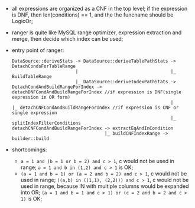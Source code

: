 * all expressions are organized as a CNF in the top level; if the expression is DNF,
  then len(conditions) == 1, and the the funcname should be LogicOr;
* ranger is quite like MySQL range optimizer, expression extraction and merge,
  then decide which index can be used;

* entry point of ranger:
  ```
  DataSource::deriveStats -> DataSource::deriveTablePathStats -> DetachCondsForTableRange
                          |                                   |_ BuildTableRange
                          |_ DataSource::deriveIndexPathStats -> DetachCondAndBuildRangeForIndex -> detachDNFCondAndBuildRangeForIndex //if expression is DNF(single expression in OR form)
                                                              |                                  |_ detachCNFCondAndBuildRangeForIndex //if expression is CNF or single expression
															  |_ splitIndexFilterConditions
  detachCNFCondAndBuildRangeForIndex -> extractEqAndInCondition
                                     |_ buildCNFIndexRange -> builder::build
  ```

* shortcomings:
  - `a = 1 and (b = 1 or b = 2) and c > 1`, c would not be used in range; `a = 1 and b in (1,2) and c > 1` is OK;
  - `(a = 1 and b = 1) or (a = 2 and b = 2) and c > 1`, c would not be used in range; `((a,b) in ((1,1), (2,2))) and c > 1`, c
    would not be used in range, because IN with multiple columns would be expanded into OR; `(a = 1 and b = 1 and c > 1) or (c = 2 and b = 2 and c > 1)` is OK;

